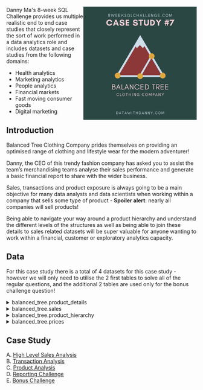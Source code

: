 <a href="https://8weeksqlchallenge.com/case-study-7/"> <img align="right" width="300" height="300" src="https://github.com/ChrisF03/Danny-Ma-SQL-Case-Studies-/blob/main/Solutions/Case%20Study%20%237%20-%20Balanced%20Tree%20Clothing%20Co./7.png"></a>

Danny Ma's 8-week SQL Challenge provides us multiple realistic end to end case studies that closely represent the sort of work performed in a data analytics role and includes datasets and case studies from the following domains:

* Health analytics
* Marketing analytics
* People analytics
* Financial markets
* Fast moving consumer goods
* Digital marketing

## Introduction

Balanced Tree Clothing Company prides themselves on providing an optimised range of clothing and lifestyle wear for the modern adventurer!

Danny, the CEO of this trendy fashion company has asked you to assist the team’s merchandising teams analyse their sales performance and generate a basic financial report to share with the wider business.

Sales, transactions and product exposure is always going to be a main objective for many data analysts and data scientists when working within a company that sells some type of product - **Spoiler alert**: nearly all companies will sell products!

Being able to navigate your way around a product hierarchy and understand the different levels of the structures as well as being able to join these details to sales related datasets will be super valuable for anyone wanting to work within a financial, customer or exploratory analytics capacity.

## Data

For this case study there is a total of 4 datasets for this case study - however we will only need to utilise the 2 first tables to solve all of the regular questions, and the additional 2 tables are used only for the bonus challenge question!

<details>
<summary>balanced_tree.product_details</summary>
    
**ONLY TOP 5 RECORDS ARE SHOWN**
  
| product_id | price | product_name                  | category_id | segment_id | style_id | category_name | segment_name | style_name     |
| ---------- | ----- | ----------------------------- | ----------- | ---------- | -------- | ------------- | ------------ | -------------- |
| c4a632     | 13    | Navy Oversized Jeans - Womens | 1           | 3          | 7        | Womens        | Jeans        | Navy Oversized |
| e83aa3     | 32    | Black Straight Jeans - Womens | 1           | 3          | 8        | Womens        | Jeans        | Black Straight |
| e31d39     | 10    | Cream Relaxed Jeans - Womens  | 1           | 3          | 9        | Womens        | Jeans        | Cream Relaxed  |
| d5e9a6     | 23    | Khaki Suit Jacket - Womens    | 1           | 4          | 10       | Womens        | Jacket       | Khaki Suit     |
| 72f5d4     | 19    | Indigo Rain Jacket - Womens   | 1           | 4          | 11       | Womens        | Jacket       | Indigo Rain    |
</details>

<details>
<summary>balanced_tree.sales</summary>
  
**ONLY TOP 5 RECORDS ARE SHOWN**
  
| prod_id | qty | price | discount | member | txn_id | start_txn_time           |
| ------- | --- | ----- | -------- | ------ | ------ | ------------------------ |
| c4a632  | 4   | 13    | 17       | true   | 54f307 | 2021-02-13T01:59:43.296Z |
| 5d267b  | 4   | 40    | 17       | true   | 54f307 | 2021-02-13T01:59:43.296Z |
| b9a74d  | 4   | 17    | 17       | true   | 54f307 | 2021-02-13T01:59:43.296Z |
| 2feb6b  | 2   | 29    | 17       | true   | 54f307 | 2021-02-13T01:59:43.296Z |
| c4a632  | 5   | 13    | 21       | true   | 26cc98 | 2021-01-19T01:39:00.345Z |
</details>

<details>
<summary>balanced_tree.product_hierarchy</summary>
  
| id  | parent_id | level_text          | level_name |
| --- | --------- | ------------------- | ---------- |
| 1   | NULL      | Womens              | Category   |
| 2   | NULL      | Mens                | Category   |
| 3   | 1         | Jeans               | Segment    |
| 4   | 1         | Jacket              | Segment    |
| 5   | 2         | Shirt               | Segment    |
| 6   | 2         | Socks               | Segment    |
| 7   | 3         | Navy Oversized      | Style      |
| 8   | 3         | Black Straight      | Style      |
| 9   | 3         | Cream Relaxed       | Style      |
| 10  | 4         | Khaki Suit          | Style      |
| 11  | 4         | Indigo Rain         | Style      |
| 12  | 4         | Grey Fashion        | Style      |
| 13  | 5         | White Tee           | Style      |
| 14  | 5         | Teal Button Up      | Style      |
| 15  | 5         | Blue Polo           | Style      |
| 16  | 6         | Navy Solid          | Style      |
| 17  | 6         | White Striped       | Style      |
| 18  | 6         | Pink Fluro Polkadot | Style      |
</details>

<details>
<summary>balanced_tree.prices</summary>
  
| id  | product_id | price |
| --- | ---------- | ----- |
| 7   | c4a632     | 13    |
| 8   | e83aa3     | 32    |
| 9   | e31d39     | 10    |
| 10  | d5e9a6     | 23    |
| 11  | 72f5d4     | 19    |
| 12  | 9ec847     | 54    |
| 13  | 5d267b     | 40    |
| 14  | c8d436     | 10    |
| 15  | 2a2353     | 57    |
| 16  | f084eb     | 36    |
| 17  | b9a74d     | 17    |
| 18  | 2feb6b     | 29    |
</details>

## Case Study
A. [High Level Sales Analysis](https://github.com/ChrisF03/Danny-Ma-SQL-Case-Studies-/blob/main/Solutions/Case%20Study%20%237%20-%20Balanced%20Tree%20Clothing%20Co./solutions/(A)High_Level_Sales_Analysis.md) <br>
B. [Transaction Analysis](https://github.com/ChrisF03/Danny-Ma-SQL-Case-Studies-/blob/main/Solutions/Case%20Study%20%237%20-%20Balanced%20Tree%20Clothing%20Co./solutions/(B)Transaction_Analysis.md) <br>
C. [Product Analysis](https://github.com/ChrisF03/Danny-Ma-SQL-Case-Studies-/blob/main/Solutions/Case%20Study%20%237%20-%20Balanced%20Tree%20Clothing%20Co./solutions/(C)Product_Analysis.md) <br>
D. [Reporting Challenge](https://github.com/ChrisF03/Danny-Ma-SQL-Case-Studies-/blob/main/Solutions/Case%20Study%20%237%20-%20Balanced%20Tree%20Clothing%20Co./solutions/(D)Reporting_Challenge.md) <br>
E. [Bonus Challenge](https://github.com/ChrisF03/Danny-Ma-SQL-Case-Studies-/blob/main/Solutions/Case%20Study%20%237%20-%20Balanced%20Tree%20Clothing%20Co./solutions/Bonus_Challenge.md)
